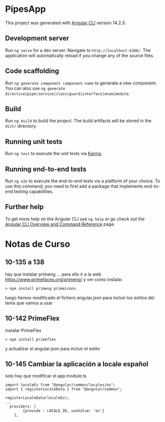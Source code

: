 # PipesApp

This project was generated with [Angular CLI](https://github.com/angular/angular-cli) version 14.2.3.

## Development server

Run `ng serve` for a dev server. Navigate to `http://localhost:4200/`. The application will automatically reload if you change any of the source files.

## Code scaffolding

Run `ng generate component component-name` to generate a new component. You can also use `ng generate directive|pipe|service|class|guard|interface|enum|module`.

## Build

Run `ng build` to build the project. The build artifacts will be stored in the `dist/` directory.

## Running unit tests

Run `ng test` to execute the unit tests via [Karma](https://karma-runner.github.io).

## Running end-to-end tests

Run `ng e2e` to execute the end-to-end tests via a platform of your choice. To use this command, you need to first add a package that implements end-to-end testing capabilities.

## Further help

To get more help on the Angular CLI use `ng help` or go check out the [Angular CLI Overview and Command Reference](https://angular.io/cli) page.

# Notas de Curso
##  10-135 a 138
hay que instalar primeng ... para ello ir a la web https://www.primefaces.org/primeng/ y ver como instalar.

    > npm install primeng primeicons 

luego hemos modificado el fichero angular.json para incluir los estilos del tema que vamos a usar

## 10-142 PrimeFlex
instalar PrimeFlex

    > npm install primeflex

y actualizar el angular.json para incluir el estilo 

## 10-145 Cambiar la aplicación a locale español
solo hay que modificar el app.module.ts

    import localeEs from "@angular/common/locales/es";
    import { registerLocaleData } from "@angular/common";

    registerLocaleData(localeEs);
    ...
      providers: [
            {provide : LOCALE_ID, useValue: 'es'}
        ],


